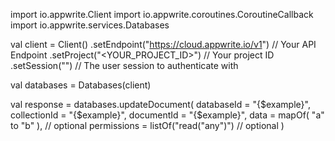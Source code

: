 import io.appwrite.Client
import io.appwrite.coroutines.CoroutineCallback
import io.appwrite.services.Databases

val client = Client()
    .setEndpoint("https://cloud.appwrite.io/v1") // Your API Endpoint
    .setProject("<YOUR_PROJECT_ID>") // Your project ID
    .setSession("") // The user session to authenticate with

val databases = Databases(client)

val response = databases.updateDocument(
    databaseId = "{$example}",
    collectionId = "{$example}",
    documentId = "{$example}",
    data = mapOf( "a" to "b" ), // optional
    permissions = listOf("read("any")") // optional
)
